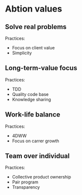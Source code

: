 # Abtion values

## Solve real problems
Practices:
  - Focus on client value
  - Simplicity

## Long-term-value focus
Practices:
  - TDD
  - Quality code base
  - Knowledge sharing

## Work-life balance
Practices:
  - 4DWW
  - Focus on carrer growth

## Team over individual
Practices:
  - Collective product ownership
  - Pair program
  - Transparency
